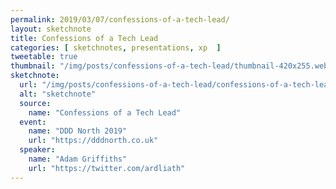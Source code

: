 ```yaml
---
permalink: 2019/03/07/confessions-of-a-tech-lead/
layout: sketchnote
title: Confessions of a Tech Lead
categories: [ sketchnotes, presentations, xp  ]
tweetable: true
thumbnail: "/img/posts/confessions-of-a-tech-lead/thumbnail-420x255.webp"
sketchnote:
  url: "/img/posts/confessions-of-a-tech-lead/confessions-of-a-tech-lead.webp"
  alt: "sketchnote"
  source:
    name: "Confessions of a Tech Lead"
  event:
    name: "DDD North 2019"
    url: "https://dddnorth.co.uk"
  speaker:
    name: "Adam Griffiths"
    url: "https://twitter.com/ardliath"
---
```


